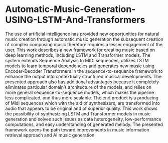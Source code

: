 # Automatic-Music-Generation-USING-LSTM-And-Transformers
The use of artificial intelligence has provided new opportunities for natural music creation through automatic music generation the subsequent creation of complex composing music therefore requires a lesser engagement of the user. This work describes a new framework for creating music based on deep learning methods, including LSTM and Transformer models. The system extends Sequence Analysis to MIDI sequences, utilizes LSTM models to learn temporal dependencies and generates new music using Encoder-Decoder Transformers in the sequence-to-sequence framework to enhance the output into contextually structured musical developments. The presented approach also has additional advantages because it completely eliminates particular domain’s architecture of the models, and relies on more general sequence-to-sequence models, which makes the pipeline less complicated, and thus more scalable. The end product is a producing of Midi sequences which with the aid of synthesizers, are transformed into audio that appears to be original and of superior quality. This work shows the possibility of synthesizing LSTM and Transformer models in music generation and solves such issues as data heterogeneity, low-performance computations, and easy understanding of generated melody. The presented framework opens the path toward improvements in music information retrieval approach and AI music generation.
